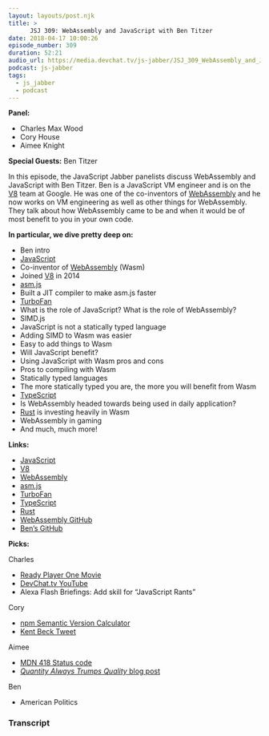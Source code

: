 ```yaml
---
layout: layouts/post.njk
title: >
      JSJ 309: WebAssembly and JavaScript with Ben Titzer
date: 2018-04-17 10:00:26
episode_number: 309
duration: 52:21
audio_url: https://media.devchat.tv/js-jabber/JSJ_309_WebAssembly_and_JavaScript_with_Ben_Titzer.mp3
podcast: js-jabber
tags: 
  - js_jabber
  - podcast
---
```


 **Panel:**

- Charles Max Wood
- Cory House
- Aimee Knight

**Special Guests:** Ben Titzer

In this episode, the JavaScript Jabber panelists discuss WebAssembly and JavaScript with Ben Titzer. Ben is a JavaScript VM engineer and is on the [V8](https://developers.google.com/v8/) team at Google. He was one of the co-inventors of [WebAssembly](http://webassembly.org/) and he now works on VM engineering as well as other things for WebAssembly. They talk about how WebAssembly came to be and when it would be of most benefit to you in your own code.

**In particular, we dive pretty deep on:**

- Ben intro
- [JavaScript](https://www.javascript.com/)
- Co-inventor of [WebAssembly](http://webassembly.org/) (Wasm)
- Joined [V8](https://developers.google.com/v8/) in 2014
- [asm.js](http://asmjs.org/)
- Built a JIT compiler to make asm.js faster
- [TurboFan](https://github.com/v8/v8/wiki/TurboFan)
- What is the role of JavaScript? What is the role of WebAssembly?
- SIMD.js
- JavaScript is not a statically typed language
- Adding SIMD to Wasm was easier
- Easy to add things to Wasm
- Will JavaScript benefit?
- Using JavaScript with Wasm pros and cons
- Pros to compiling with Wasm
- Statically typed languages
- The more statically typed you are, the more you will benefit from Wasm
- [TypeScript](https://www.typescriptlang.org/)
- Is WebAssembly headed towards being used in daily application?
- [Rust](https://www.rust-lang.org/en-US/) is investing heavily in Wasm
- WebAssembly in gaming
- And much, much more! 

**Links:**

- [JavaScript](https://www.javascript.com/)
- [V8](https://developers.google.com/v8/)
- [WebAssembly](http://webassembly.org/)
- [asm.js](http://asmjs.org/)
- [TurboFan](https://github.com/v8/v8/wiki/TurboFan)
- [TypeScript](https://www.typescriptlang.org/)
- [Rust](https://www.rust-lang.org/en-US/)
- [WebAssembly GitHub](https://github.com/webassembly)
- [Ben’s GitHub](https://github.com/titzer)

**Picks:**

Charles

- [Ready Player One Movie](http://readyplayeronemovie.com/)
- [DevChat.tv YouTube](https://www.youtube.com/channel/UCABJEQ57MIn6X3TIHIebJUw)
- Alexa Flash Briefings: Add skill for “JavaScript Rants”

Cory

- [npm Semantic Version Calculator](https://semver.npmjs.com/)
- [Kent Beck Tweet](https://twitter.com/KentBeck/status/974359988352110592)

Aimee

- [MDN 418 Status code](https://developer.mozilla.org/en-US/docs/Web/HTTP/Status/418)
- [_Quantity Always Trumps Quality_ blog post](https://blog.codinghorror.com/quantity-always-trumps-quality/)

Ben

- American Politics


### Transcript


